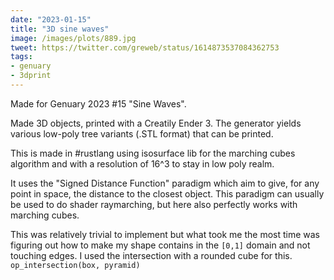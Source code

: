 ```yaml
---
date: "2023-01-15"
title: "3D sine waves"
image: /images/plots/889.jpg
tweet: https://twitter.com/greweb/status/1614873537084362753
tags:
- genuary
- 3dprint
---
```


Made for Genuary 2023 #15 "Sine Waves".

Made 3D objects, printed with a Creatily Ender 3. The generator yields various low-poly tree variants (.STL format) that can be printed.

This is made in #rustlang using isosurface lib for the marching cubes algorithm and with a resolution of 16^3 to stay in low poly realm.

It uses the "Signed Distance Function" paradigm which aim to give, for any point in space, the distance to the closest object. This paradigm can usually be used to do shader raymarching, but here also perfectly works with marching cubes.

This was relatively trivial to implement but what took me the most time was figuring out how to make my shape contains in the `[0,1]` domain and not touching edges. I used the intersection with a rounded cube for this. `op_intersection(box, pyramid)`
